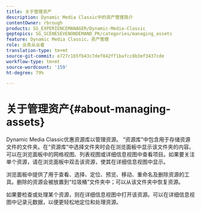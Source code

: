 ```yaml
---
title: 关于管理资产
description: Dynamic Media Classic中的资产管理简介
contentOwner: rbrough
products: SG_EXPERIENCEMANAGER/Dynamic-Media-Classic
geptopics: SG_SCENESEVENONDEMAND_PK/categories/managing_assets
feature: Dynamic Media Classic，资产管理
role: 业务从业者
translation-type: tm+mt
source-git-commit: e727c1b5fb43c7def842ff1bafcc8b3ef3437cde
workflow-type: tm+mt
source-wordcount: '159'
ht-degree: 79%

---
```



# 关于管理资产{#about-managing-assets}

Dynamic Media Classic优惠资源库以管理资源。 “资源库”中包含用于存储资源文件的文件夹。在“资源库”中选择文件夹时会在浏览面板中显示该文件夹的内容。可以在浏览面板中的网格视图、列表视图或详细信息视图中查看项目。如果要关注单个资源，请在浏览面板中双击该资源，使其在详细信息视图中显示。

浏览面板中提供了用于查看、选择、定位、预览、移动、重命名及删除资源的工具。删除的资源会被放置到“垃圾桶”文件夹中；可以从该文件夹中恢复资源。

如果要检查或处理某个资源，则在详细信息视图中打开该资源。可以在详细信息视图中记录元数据，以便更轻松地定位和处理资源。

